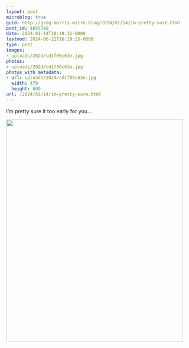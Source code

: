 ```yaml
---
layout: post
microblog: true
guid: http://greg-morris.micro.blog/2024/01/14/im-pretty-sure.html
post_id: 4055348
date: 2024-01-14T10:49:31-0000
lastmod: 2024-06-22T16:19:25-0000
type: post
images:
- uploads/2024/cd1f06c63e.jpg
photos:
- uploads/2024/cd1f06c63e.jpg
photos_with_metadata:
- url: uploads/2024/cd1f06c63e.jpg
  width: 479
  height: 600
url: /2024/01/14/im-pretty-sure.html
---
```

I’m pretty sure it too early for you…

<img src="uploads/2024/cd1f06c63e.jpg" width="479" height="600" alt="">
